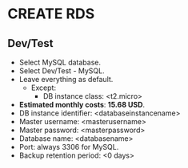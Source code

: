 # CREATE RDS
## Dev/Test

- Select MySQL database.
- Select Dev/Test - MySQL.
- Leave everything as default.
	- Except: 
		- DB instance class: \<t2.micro\>
- **Estimated monthly costs**: **15.68 USD**.
- DB instance identifier: \<databaseinstancename\>
- Master username: \<masterusername\>
- Master password: \<masterpassword\>
- Database name: \<databasename\>
- Port: always 3306 for MySQL.
- Backup retention period: \<0 days\>